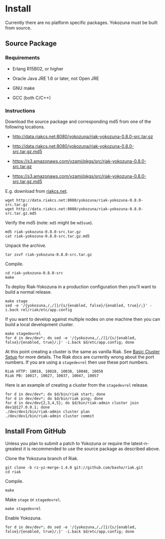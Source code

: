 Install
=======

Currently there are no platform specific packages.  Yokozuna must be
built from source.

Source Package
--------------

### Requirements ###

* Erlang R15B02, or higher

* Oracle Java JRE 1.6 or later, not Open JRE

* GNU make

* GCC (both C/C++)

### Instructions ###

Download the source package and corresponding md5 from one of the
following locations.

* http://data.riakcs.net:8080/yokozuna/riak-yokozuna-0.8.0-src.tar.gz

* http://data.riakcs.net:8080/yokozuna/riak-yokozuna-0.8.0-src.tar.gz.md5

* https://s3.amazonaws.com/yzami/pkgs/src/riak-yokozuna-0.8.0-src.tar.gz

* https://s3.amazonaws.com/yzami/pkgs/src/riak-yokozuna-0.8.0-src.tar.gz.md5

E.g. download from [riakcs.net][rcs].

	wget http://data.riakcs.net:8080/yokozuna/riak-yokozuna-0.8.0-src.tar.gz
	wget http://data.riakcs.net:8080/yokozuna/riak-yokozuna-0.8.0-src.tar.gz.md5

Verify the md5 (note: `md5` might be `md5sum`).

	md5 riak-yokozuna-0.8.0-src.tar.gz
	cat riak-yokozuna-0.8.0-src.tar.gz.md5

Unpack the archive.

    tar zxvf riak-yokozuna-0.8.0-src.tar.gz

Compile.

	cd riak-yokozuna-0.8.0-src
	make

To deploy Riak-Yokozuna in a production configuration then you'll want
to build a normal release.

	make stage
	sed -e '/{yokozuna,/,/]}/{s/{enabled, false}/{enabled, true}/;}' -i.back rel/riak/etc/app.config

If you want to develop against multiple nodes on one machine then you
can build a local development cluster.

	make stagedevrel
	for d in dev/dev*; do sed -e '/{yokozuna,/,/]}/{s/{enabled, false}/{enabled, true}/;}' -i.back $d/etc/app.config; done

At this point creating a cluster is the same as vanilla Riak.  See
[Basic Cluster Setup][bcs] for more details.  The Riak docs are
currently wrong about the port numbers.  If you are using a
`stagedevrel` then use these port numbers.

	Riak HTTP: 10018, 10028, 10038, 10048, 10058
	Riak PB: 10017, 10027, 10037, 10047, 10057

Here is an example of creating a cluster from the `stagedevrel`
release.

    for d in dev/dev*; do $d/bin/riak start; done
	for d in dev/dev*; do $d/bin/riak ping; done
    for d in dev/dev{2,3,4,5}; do $d/bin/riak-admin cluster join dev1@127.0.0.1; done
	./dev/dev1/bin/riak-admin cluster plan
	./dev/dev1/bin/riak-admin cluster commit


[bcs]: http://docs.basho.com/riak/latest/cookbooks/Basic-Cluster-Setup/

[rcs]: https://www.riakcs.net/

Install From GitHub
-----------------

Unless you plan to submit a patch to Yokozuna or require the
latest-n-greatest it is recommended to use the source package as
described above.

Clone the Yokozuna branch of Riak.

    git clone -b rz-yz-merge-1.4.0 git://github.com/basho/riak.git
    cd riak

Compile.

	make

Make `stage` or `stagedevrel`.

	make stagedevrel

Enable Yokozuna.

	for d in dev/dev*; do sed -e '/{yokozuna,/,/]}/{s/{enabled, false}/{enabled, true}/;}' -i.back $d/etc/app.config; done
